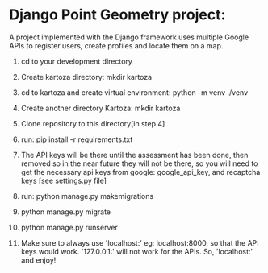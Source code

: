 Django Point Geometry project:
==============================
A project implemented with the Django framework uses multiple Google APIs 
to register users, create profiles and locate them on a map.

1. cd to your development directory
2. Create kartoza directory: mkdir kartoza
3. cd to kartoza and create virtual environment: python -m venv ./venv
4. Create another directory Kartoza: mkdir kartoza
5. Clone repository to this directory[in step 4]
6. run: pip install -r requirements.txt
7. The API keys will be there until the assessment has been done, then removed
    so in the near future they will not be there, so you will need to get 
    the necessary api keys from google:
        google_api_key, and recaptcha keys [see settings.py file]

8. run: python manage.py makemigrations
9. python manage.py migrate
10. python manage.py runserver
11. Make sure to always use 'localhost:<port>' eg: localhost:8000, so 
    that the API keys would work. '127.0.0.1:<port>' will not work for the 
    APIs.
    So, 'localhost:<port>' and enjoy!
